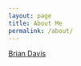 ```yaml
---
layout: page
title: About Me
permalink: /about/
---
```


<script type="text/javascript" src="https://platform.linkedin.com/badges/js/profile.js" async defer></script>
<!--div class="LI-profile-badge"  data-version="v1" data-size="medium" data-locale="en_US" data-type="vertical" data-theme="light" data-vanity="briandavis1977"></div-->
<div class="badge-base LI-profile-badge" data-locale="en_US" data-size="large" data-theme="light" data-type="HORIZONTAL" data-vanity="briandavis1977" data-version="v1"><a class="badge-base__link LI-simple-link" href="https://www.linkedin.com/in/briandavis1977?trk=profile-badge">Brian Davis</a></div>
<br>
<div data-iframe-width="250" data-iframe-height="270" data-share-badge-id="031ee28d-1ab7-4d39-b2f8-7dee7554e72f" data-share-badge-host="https://www.youracclaim.com"></div><script type="text/javascript" async src="//cdn.youracclaim.com/assets/utilities/embed.js"></script>
